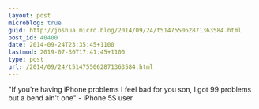 ```yaml
---
layout: post
microblog: true
guid: http://joshua.micro.blog/2014/09/24/t514755062871363584.html
post_id: 40400
date: 2014-09-24T23:35:45+1100
lastmod: 2019-07-30T17:41:45+1100
type: post
url: /2014/09/24/t514755062871363584.html
---
```

"If you're having iPhone problems I feel bad for you son, I got 99 problems but a bend ain't one" - iPhone 5S user
